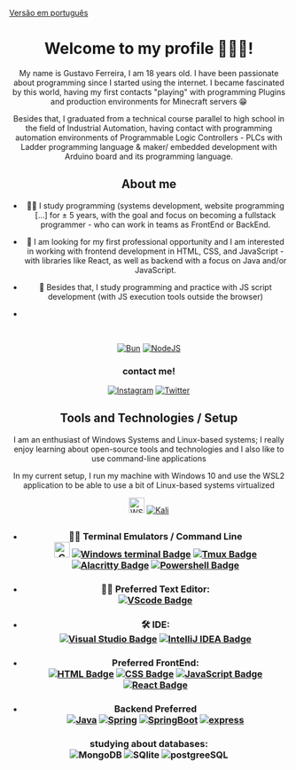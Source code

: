 [Versão em português](readme.md)
<div align="center">

# Welcome to my profile 🤩👋🏼!

My name is Gustavo Ferreira, I am 18 years old. I have been passionate about programming since I started using the internet. I became fascinated by this world, having my first contacts "playing" with programming Plugins and production environments for Minecraft servers 😁

<p> Besides that, I graduated from a technical course parallel to high school in the field of Industrial Automation, having contact with programming automation environments of Programmable Logic Controllers - PLCs with Ladder programming language & maker/ embedded development with Arduino board and its programming language. </p>

## About me

- <p> 👨‍💻 I study programming (systems development, website programming [...] for ± 5 years, with the goal and focus on becoming a fullstack programmer - who can work in teams as FrontEnd or BackEnd. </p>
- <p> 🌟 I am looking for my first professional opportunity and I am interested in working with frontend development in HTML, CSS, and JavaScript - with libraries like React, as well as backend with a focus on Java and/or JavaScript.</p>
- <p>  🔧  Besides that, I study programming and practice with JS script development (with JS execution tools outside the browser) </p>
- 
 <br> <div align="center"> [![Bun](https://img.shields.io/badge/Bun-%23000000.svg?style=for-the-badge&logo=bun&logoColor=white)](https://bun.sh/docs) 	[![NodeJS](https://img.shields.io/badge/node.js-239120?style=for-the-badge&logo=node.js&logoColor=white)](https://nodejs.org/docs/latest/api/)
</div>

### contact me! 



[![Instagram](https://img.shields.io/badge/Instagram-E4405F?style=for-the-badge&logo=instagram&logoColor=white)](https://www.instagram.com/gustavo19.dev/)
[![Twitter](https://img.shields.io/badge/Twitter-1DA1F2?style=for-the-badge&logo=twitter&logoColor=white)](https://twitter.com/gxstavo19_/)
</p>



## Tools and Technologies / Setup
<p> I am an enthusiast of Windows Systems and Linux-based systems; I really enjoy learning about open-source tools and technologies and I also like to use command-line applications</p> 

In my current setup, I run my machine with Windows 10 and use the WSL2 application to be able to use a bit of Linux-based systems virtualized

<div align="center">

[<img src="https://encrypted-tbn0.gstatic.com/images?q=tbn:ANd9GcR5qj9FokXSecxSBg19mycWnfEpZTvC1ykdvw1IHA301uTFihpNmQwv0TP0tSLl1ZRTh38&usqp=CAU" alt="WSL2 Badge" height="28"/>](https://docs.microsoft.com/pt-br/windows/wsl/) [![Kali](https://img.shields.io/badge/Kali_Linux-557C94?style=for-the-badge&logo=kali-linux&logoColor=white)](https://www.kali.org/docs/)

##
- ### <div align="center"> 👨‍💻 Terminal Emulators / Command Line <br> [<img src="https://raw.githubusercontent.com/cmderdev/cmder/master/icons/cmder.ico" alt="CMDER Badge" width="28"/>](https://cmder.app/) [![Windows terminal Badge](https://img.shields.io/badge/windows%20terminal-4D4D4D?style=for-the-badge&logo=windows%20terminal&logoColor=white)](https://docs.microsoft.com/en-us/windows/terminal/get-started) [![Tmux Badge](https://img.shields.io/badge/tmux-1BB91F?style=for-the-badge&logo=tmux&logoColor=white)](https://github.com/tmux/tmux) [![Alacritty Badge](https://img.shields.io/badge/alacritty-F46D01?style=for-the-badge&logo=alacritty&logoColor=white)](https://github.com/alacritty/alacritty) [![Powershell Badge](https://img.shields.io/badge/powershell-000000?style=for-the-badge&logo=powershell&logoColor=white)](https://docs.microsoft.com/pt-br/powershell/scripting/overview?view=powershell-7.1)

- ### <div align="center"> 👨‍💻 Preferred Text Editor: <br> [![VScode Badge](https://img.shields.io/badge/VSCode-007ACC?style=for-the-badge&logo=visual-studio-code&logoColor=white)](https://code.visualstudio.com/docs)

- ###  <div align="center"> 🛠️ IDE:<br>  [![Visual Studio Badge](https://img.shields.io/badge/Visual%20Studio-5C2D91?style=for-the-badge&logo=visual-studio&logoColor=white)](https://learn.microsoft.com/pt-br/visualstudio/?view=vs-2022) [![IntelliJ IDEA Badge](https://img.shields.io/badge/IntelliJ%20IDEA-000000?style=for-the-badge&logo=intellij-idea&logoColor=white)](https://www.jetbrains.com/idea/download/)

- ### <div align="center"> Preferred FrontEnd: <br>[![HTML Badge](https://img.shields.io/badge/HTML-ff8000?style=for-the-badge&logo=html5&logoColor=white)](https://www.w3.org/html/) [![CSS Badge](https://img.shields.io/badge/CSS-1572B6?style=for-the-badge&logo=css3&logoColor=white)](https://www.w3.org/Style/CSS/) [![JavaScript Badge](https://img.shields.io/badge/JavaScript-F7DF1E?style=for-the-badge&logo=javascript&logoColor=black)](https://www.javascript.com/) [![React Badge](https://img.shields.io/badge/React-20232A?style=for-the-badge&logo=react&logoColor=61DAFB)](https://nextjs.org/)



- ###  Backend Preferred<br> [![Java](https://img.shields.io/badge/java-%23ED8B00.svg?style=for-the-badge&logo=openjdk&logoColor=white)](https://docs.oracle.com/en/java/) [![Spring](https://img.shields.io/badge/Spring-6DB33F?style=for-the-badge&logo=spring&logoColor=white)](https://docs.spring.io/spring-framework/reference/index.html) [![SpringBoot](https://img.shields.io/badge/Spring_Boot-F2F4F9?style=for-the-badge&logo=spring-boot)](https://spring.io/projects/spring-boot#learn) [![express](	https://img.shields.io/badge/Express%20js-000000?style=for-the-badge&logo=express&logoColor=white)](https://expressjs.com/en/starter/installing.html)
### studying about databases: <br>![MongoDB](https://img.shields.io/badge/MongoDB-4EA94B?style=for-the-badge&logo=mongodb&logoColor=white) ![SQlite](https://img.shields.io/badge/Sqlite-003B57?style=for-the-badge&logo=sqlite&logoColor=white) ![postgreeSQL](https://img.shields.io/badge/PostgreSQL-316192?style=for-the-badge&logo=postgresql&logoColor=white)

</div>
